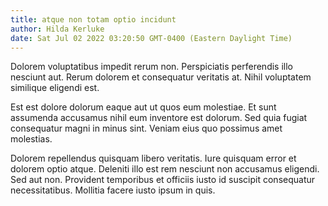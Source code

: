 ```yaml
---
title: atque non totam optio incidunt
author: Hilda Kerluke
date: Sat Jul 02 2022 03:20:50 GMT-0400 (Eastern Daylight Time)
---
```

Dolorem voluptatibus impedit rerum non. Perspiciatis perferendis illo nesciunt aut. Rerum dolorem et consequatur veritatis at. Nihil voluptatem similique eligendi est.

 Est est dolore dolorum eaque aut ut quos eum molestiae. Et sunt assumenda accusamus nihil eum inventore est dolorum. Sed quia fugiat consequatur magni in minus sint. Veniam eius quo possimus amet molestias.

 Dolorem repellendus quisquam libero veritatis. Iure quisquam error et dolorem optio atque. Deleniti illo est rem nesciunt non accusamus eligendi. Sed aut non. Provident temporibus et officiis iusto id suscipit consequatur necessitatibus. Mollitia facere iusto ipsum in quis.